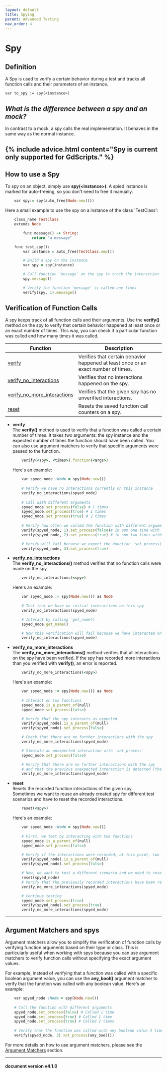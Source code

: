 ```yaml
---
layout: default
title: Spying
parent: Advanced Testing
nav_order: 4
---
```


# Spy

## Definition
A Spy is used to verify a certain behavior during a test and tracks all function calls and their parameters of an instance.

`var to_spy := spy(<instance>)`

## *What is the difference between a spy and an mock?*

In contrast to a mock, a spy calls the real implementation. It behaves in the same way as the normal instance.

{% include advice.html
content="Spy is current only supported for GdScripts."
%}
---

## How to use a Spy
To spy on an object, simply use **spy(\<instance\>)**. A spied instance is marked for auto-freeing, so you don't need to free it manually.

```ruby
    var spy:= spy(auto_free(Node.new()))
```

Here a small example to use the spy on a instance of the class 'TestClass':
```ruby
    class_name TestClass
    extends Node

        func message() -> String:
            return "a message"

    func test_spy():
        var instance = auto_free(TestClass.new())

        # Build a spy on the instance
        var spy = spy(instance)

        # Call function `message` on the spy to track the interaction
        spy.message()

        # Verify the function 'message' is called one times
        verify(spy, 1).message()
```

## Verification of Function Calls
A spy keeps track of all function calls and their arguments. Use the **verify()** method on the spy to verify that certain behavior happened at least once or an exact number of times. This way, you can check if a particular function was called and how many times it was called.


|Function |Description |
|---|---|
|[verify](/gdUnit4/advanced_testing/spy/#verify) | Verifies that certain behavior happened at least once or an exact number of times.|
|[verify_no_interactions](/gdUnit4/advanced_testing/spy/#verify_no_interactions) | Verifies that no interactions happened on the spy.|
|[verify_no_more_interactions](/gdUnit4/advanced_testing/spy/#verify_no_more_interactions) | Verifies that the given spy has no unverified interactions.|
|[reset](/gdUnit4/advanced_testing/spy/#reset) | Resets the saved function call counters on a spy.|


* **verify**<br>
    The **verify()** method is used to verify that a function was called a certain number of times. It takes two arguments: the spy instance and the expected number of times the function should have been called. You can also use argument matchers to verify that specific arguments were passed to the function.

    ```ruby
        verify(<spy>, <times>).function(<args>)
    ```
    Here's an example:
    ```ruby
        var spyed_node :Node = spy(Node.new())
        
        # Verify we have no interactions currently on this instance
        verify_no_interactions(spyed_node)
        
        # Call with different arguments
        spyed_node.set_process(false) # 1 times
        spyed_node.set_process(true) # 1 times
        spyed_node.set_process(true) # 2 times
        
        # Verify how often we called the function with different argument 
        verify(spyed_node, 1).set_process(false)# in sum one time with false
        verify(spyed_node, 2).set_process(true) # in sum two times with true

        # Verify will fail because we expect the function `set_process(true)` to be called 3 times but it was only called 2 times
        verify(spyed_node, 3).set_process(true)
    ```

* **verify_no_interactions**<br>
    The **verify_no_interactions()** method verifies that no function calls were made on the spy.

    ```ruby
        verify_no_interactions(<spy>)
    ```
    Here's an example:
    ```ruby
        var spyed_node := spy(Node.new()) as Node
        
        # Test that we have no initial interactions on this spy
        verify_no_interactions(spyed_node)

        # Interact by calling `get_name()`
        spyed_node.get_name()

        # Now this verification will fail because we have interacted on this spy by calling `get_name`
        verify_no_interactions(spyed_node)
    ```

* **verify_no_more_interactions**<br>
    The **verify_no_more_interactions()** method verifies that all interactions on the spy have been verified.
    If the spy has recorded more interactions than you verified with **verify()**, an error is reported.


    ```ruby
        verify_no_more_interactions(<spy>)
    ```
    Here's an example:
    ```ruby
        var spyed_node := spy(Node.new()) as Node
        
        # Interact on two functions 
        spyed_node.is_a_parent_of(null)
        spyed_node.set_process(false)

        # Verify that the spy interacts as expected
        verify(spyed_node).is_a_parent_of(null)
        verify(spyed_node).set_process(false)

        # Check that there are no further interactions with the spy
        verify_no_more_interactions(spyed_node)

        # Simulate an unexpected interaction with `set_process`
        spyed_node.set_process(false)

        # Verify that there are no further interactions with the spy
        # and that the previous unexpected interaction is detected (the test will fail here)
        verify_no_more_interactions(spyed_node)
    ```

* **reset**<br>
    Resets the recorded function interactions of the given spy.<br>
    Sometimes we want to reuse an already created spy for different test scenarios and have to reset the recorded interactions.

    ```ruby
        reset(<spy>)
    ```
    Here's an example:
    ```ruby
        var spyed_node :Node = spy(Node.new())
        
        # First, we test by interacting with two functions 
        spyed_node.is_a_parent_of(null)
        spyed_node.set_process(false)

        # Verify if the interactions were recorded; at this point, two interactions are recorded
        verify(spyed_node).is_a_parent_of(null)
        verify(spyed_node).set_process(false)

        # Now, we want to test a different scenario and we need to reset the current recorded interactions
        reset(spyed_node)
        # Verify that the previously recorded interactions have been removed
        verify_no_more_interactions(spyed_node)

        # Continue testing
        spyed_node.set_process(true)
        verify(spyed_node).set_process(true)
        verify_no_more_interactions(spyed_node)
    ```

---

## Argument Matchers and spys
Argument matchers allow you to simplify the verification of function calls by verifying function arguments based on their type or class. This is particularly useful when working with spys because you can use argument matchers to verify function calls without specifying the exact argument values.

For example, instead of verifying that a function was called with a specific boolean argument value, you can use the **any_bool()** argument matcher to verify that the function was called with any boolean value. Here's an example:


```ruby
    var spyed_node :Node = spy(Node.new())
    
    # Call the function with different arguments
    spyed_node.set_process(false) # Called 1 time
    spyed_node.set_process(true) # Called 1 time
    spyed_node.set_process(true) # Called 2 times
    
    # Verify that the function was called with any boolean value 3 times
    verify(spyed_node, 3).set_process(any_bool())
```
For more details on how to use argument matchers, please see the [Argument Matchers](/gdUnit4/advanced_testing/argument_matchers) section.

---
<h4> document version v4.1.0 </h4>